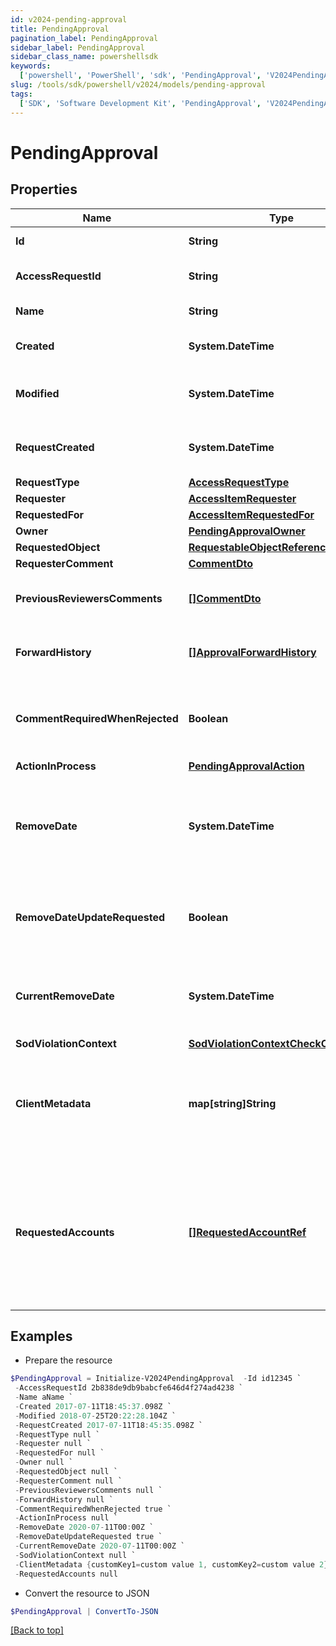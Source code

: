 ```yaml
---
id: v2024-pending-approval
title: PendingApproval
pagination_label: PendingApproval
sidebar_label: PendingApproval
sidebar_class_name: powershellsdk
keywords:
  ['powershell', 'PowerShell', 'sdk', 'PendingApproval', 'V2024PendingApproval']
slug: /tools/sdk/powershell/v2024/models/pending-approval
tags:
  ['SDK', 'Software Development Kit', 'PendingApproval', 'V2024PendingApproval']
---
```


# PendingApproval

## Properties

| Name | Type | Description | Notes |
| --- | --- | --- | --- |
| **Id** | **String** | The approval id. | [optional] |
| **AccessRequestId** | **String** | This is the access request id. | [optional] |
| **Name** | **String** | The name of the approval. | [optional] |
| **Created** | **System.DateTime** | When the approval was created. | [optional] |
| **Modified** | **System.DateTime** | When the approval was modified last time. | [optional] |
| **RequestCreated** | **System.DateTime** | When the access-request was created. | [optional] |
| **RequestType** | [**AccessRequestType**](access-request-type) |  | [optional] |
| **Requester** | [**AccessItemRequester**](access-item-requester) |  | [optional] |
| **RequestedFor** | [**AccessItemRequestedFor**](access-item-requested-for) |  | [optional] |
| **Owner** | [**PendingApprovalOwner**](pending-approval-owner) |  | [optional] |
| **RequestedObject** | [**RequestableObjectReference**](requestable-object-reference) |  | [optional] |
| **RequesterComment** | [**CommentDto**](comment-dto) |  | [optional] |
| **PreviousReviewersComments** | [**[]CommentDto**](comment-dto) | The history of the previous reviewers comments. | [optional] |
| **ForwardHistory** | [**[]ApprovalForwardHistory**](approval-forward-history) | The history of approval forward action. | [optional] |
| **CommentRequiredWhenRejected** | **Boolean** | When true the rejector has to provide comments when rejecting | [optional] [default to $false] |
| **ActionInProcess** | [**PendingApprovalAction**](pending-approval-action) |  | [optional] |
| **RemoveDate** | **System.DateTime** | The date the role or access profile or entitlement is no longer assigned to the specified identity. | [optional] |
| **RemoveDateUpdateRequested** | **Boolean** | If true, then the request is to change the remove date or sunset date. | [optional] [default to $false] |
| **CurrentRemoveDate** | **System.DateTime** | The remove date or sunset date that was assigned at the time of the request. | [optional] |
| **SodViolationContext** | [**SodViolationContextCheckCompleted**](sod-violation-context-check-completed) |  | [optional] |
| **ClientMetadata** | **map[string]String** | Arbitrary key-value pairs, if any were included in the corresponding access request item | [optional] |
| **RequestedAccounts** | [**[]RequestedAccountRef**](requested-account-ref) | The accounts selected by the user for the access to be provisioned on, in case they have multiple accounts on one or more sources. | [optional] |

## Examples

- Prepare the resource

```powershell
$PendingApproval = Initialize-V2024PendingApproval  -Id id12345 `
 -AccessRequestId 2b838de9db9babcfe646d4f274ad4238 `
 -Name aName `
 -Created 2017-07-11T18:45:37.098Z `
 -Modified 2018-07-25T20:22:28.104Z `
 -RequestCreated 2017-07-11T18:45:35.098Z `
 -RequestType null `
 -Requester null `
 -RequestedFor null `
 -Owner null `
 -RequestedObject null `
 -RequesterComment null `
 -PreviousReviewersComments null `
 -ForwardHistory null `
 -CommentRequiredWhenRejected true `
 -ActionInProcess null `
 -RemoveDate 2020-07-11T00:00Z `
 -RemoveDateUpdateRequested true `
 -CurrentRemoveDate 2020-07-11T00:00Z `
 -SodViolationContext null `
 -ClientMetadata {customKey1=custom value 1, customKey2=custom value 2} `
 -RequestedAccounts null
```

- Convert the resource to JSON

```powershell
$PendingApproval | ConvertTo-JSON
```

[[Back to top]](#)
